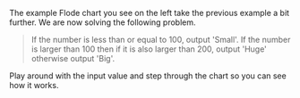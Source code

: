The example Flode chart you see on the left take the previous example a bit further. We are now solving the following problem.

> If the number is less than or equal to 100, output 'Small'. If the number is larger than 100 then if it is also larger than 200, output 'Huge' otherwise output 'Big'.

Play around with the input value and step through the chart so you can see how it works.

